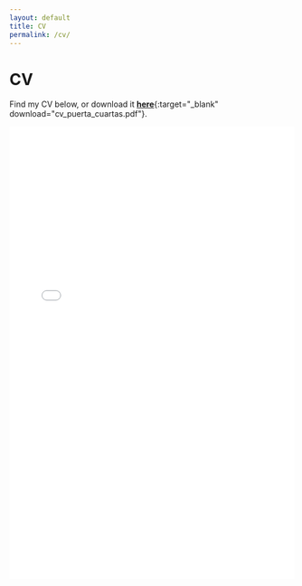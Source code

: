 ```yaml
---
layout: default
title: CV
permalink: /cv/
---
```


# CV

Find my CV below, or download it [**here**](cv.pdf){:target="_blank" download="cv_puerta_cuartas.pdf"}.

<embed src="/cv.pdf" type="application/pdf" width="100%" height="800px" />
